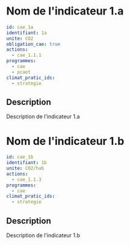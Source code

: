 # Nom de l'indicateur 1.a

```yaml
id: cae_1a
identifiant: 1a
unite: CO2
obligation_cae: true
actions:
  - cae_1.1.1
programmes:
  - cae
  - pcaet
climat_pratic_ids:
  - strategie
```
## Description
Description de l'indicateur 1.a



# Nom de l'indicateur 1.b

```yaml
id: cae_1b
identifiant: 1b
unite: CO2/hab
actions:
  - cae_1.1.3
programmes:
  - cae
climat_pratic_ids:
  - strategie
```
## Description
Description de l'indicateur 1.b

